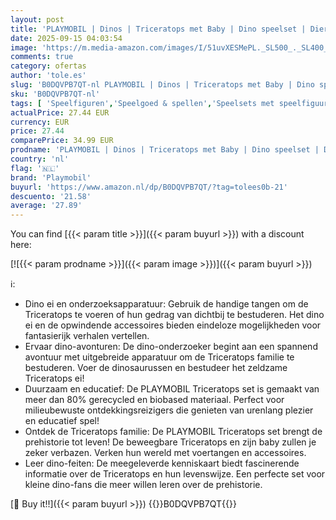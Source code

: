 ```yaml
---
layout: post
title: 'PLAYMOBIL | Dinos | Triceratops met Baby | Dino speelset | Dierenfiguren | Avontuur speelgoed | Voor kinderen van 4+ | 71821'
date: 2025-09-15 04:03:54
image: 'https://m.media-amazon.com/images/I/51uvXESMePL._SL500_._SL400_.jpg'
comments: true
category: ofertas
author: 'tole.es'
slug: 'B0DQVPB7QT-nl PLAYMOBIL | Dinos | Triceratops met Baby | Dino speelset |...'
sku: 'B0DQVPB7QT-nl'
tags: [ 'Speelfiguren','Speelgoed & spellen','Speelsets met speelfiguurtjes','playmobil','🇳🇱', ]
actualPrice: 27.44 EUR
currency: EUR
price: 27.44
comparePrice: 34.99 EUR
prodname: 'PLAYMOBIL | Dinos | Triceratops met Baby | Dino speelset | Dierenfiguren | Avontuur speelgoed | Voor kinderen van 4+ | 71821'
country: 'nl'
flag: '🇳🇱'
brand: 'Playmobil'
buyurl: 'https://www.amazon.nl/dp/B0DQVPB7QT/?tag=tolees0b-21'
descuento: '21.58'
average: '27.89'
---
```


You can find [{{< param title >}}]({{< param buyurl >}}) with a discount here:

[![{{< param prodname >}}]({{< param image >}})]({{< param buyurl >}})

ℹ️:

- Dino ei en onderzoeksapparatuur: Gebruik de handige tangen om de Triceratops te voeren of hun gedrag van dichtbij te bestuderen. Het dino ei en de opwindende accessoires bieden eindeloze mogelijkheden voor fantasierijk verhalen vertellen.
- Ervaar dino-avonturen: De dino-onderzoeker begint aan een spannend avontuur met uitgebreide apparatuur om de Triceratops familie te bestuderen. Voer de dinosaurussen en bestudeer het zeldzame Triceratops ei!
- Duurzaam en educatief: De PLAYMOBIL Triceratops set is gemaakt van meer dan 80% gerecycled en biobased materiaal. Perfect voor milieubewuste ontdekkingsreizigers die genieten van urenlang plezier en educatief spel!
- Ontdek de Triceratops familie: De PLAYMOBIL Triceratops set brengt de prehistorie tot leven! De beweegbare Triceratops en zijn baby zullen je zeker verbazen. Verken hun wereld met voertangen en accessoires.
- Leer dino-feiten: De meegeleverde kenniskaart biedt fascinerende informatie over de Triceratops en hun levenswijze. Een perfecte set voor kleine dino-fans die meer willen leren over de prehistorie.

[🛒 Buy it!!]({{< param buyurl >}})
{{<world>}}B0DQVPB7QT{{</world>}}
